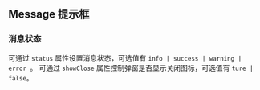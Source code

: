 <div class="demo-header">
<p class="overviewicon">
  <span class="wapi-tips-messagebox"/>
</p>

## Message 提示框

<nova-uxlink widget-name="Message"></nova-uxlink>

</div>

### 消息状态

可通过 `status` 属性设置消息状态，可选值有 `info | success | warning | error `。
可通过 `showClose` 属性控制弹窗是否显示关闭图标，可选值有 `ture | false`。

<nova-demo-view link="message/status.vue"></nova-demo-view>

<br />
